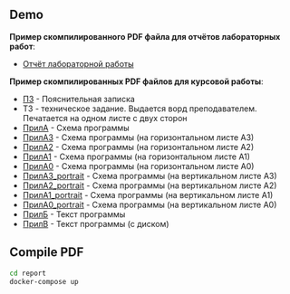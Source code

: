 ## Demo

**Пример скомпилированного PDF файла для отчётов лабораторных работ**:

- [Отчёт лабораторной работы](https://github.com/Pavel-Innokentevich-Galanin/latex-for-coursework/blob/pdf/ДИСЦИПЛИНА_ПО-4_Галанин_лаб1.pdf)

**Пример скомпилированных PDF файлов для курсовой работы**:

- [ПЗ](https://github.com/Pavel-Innokentevich-Galanin/latex-for-coursework/blob/pdf/1_курсовая_ПО-4_Галанин_ПЗ.pdf)
  \- Пояснительная записка
- ТЗ - техническое задание.
  Выдается ворд преподавателем. Печатается на одном листе с двух сторон
- [ПрилА](https://github.com/Pavel-Innokentevich-Galanin/latex-for-coursework/blob/pdf/1_курсовая_ПО-4_Галанин_ПрилА.pdf)
  \- Схема программы
- [ПрилА3](https://github.com/Pavel-Innokentevich-Galanin/latex-for-coursework/blob/pdf/1_курсовая_ПО-4_Галанин_ПрилА3.pdf)
  \- Схема программы (на горизонтальном листе А3)
- [ПрилА2](https://github.com/Pavel-Innokentevich-Galanin/latex-for-coursework/blob/pdf/1_курсовая_ПО-4_Галанин_ПрилА2.pdf)
  \- Схема программы (на горизонтальном листе А2)
- [ПрилА1](https://github.com/Pavel-Innokentevich-Galanin/latex-for-coursework/blob/pdf/1_курсовая_ПО-4_Галанин_ПрилА1.pdf)
  \- Схема программы (на горизонтальном листе А1)
- [ПрилА0](https://github.com/Pavel-Innokentevich-Galanin/latex-for-coursework/blob/pdf/1_курсовая_ПО-4_Галанин_ПрилА0.pdf)
  \- Схема программы (на горизонтальном листе А0)
- [ПрилА3_portrait](https://github.com/Pavel-Innokentevich-Galanin/latex-for-coursework/blob/pdf/1_курсовая_ПО-4_Галанин_ПрилА3_portrait.pdf)
  \- Схема программы (на вертикальном листе А3)
- [ПрилА2_portrait](https://github.com/Pavel-Innokentevich-Galanin/latex-for-coursework/blob/pdf/1_курсовая_ПО-4_Галанин_ПрилА2_portrait.pdf)
  \- Схема программы (на вертикальном листе А2)
- [ПрилА1_portrait](https://github.com/Pavel-Innokentevich-Galanin/latex-for-coursework/blob/pdf/1_курсовая_ПО-4_Галанин_ПрилА1_portrait.pdf)
  \- Схема программы (на вертикальном листе А1)
- [ПрилА0_portrait](https://github.com/Pavel-Innokentevich-Galanin/latex-for-coursework/blob/pdf/1_курсовая_ПО-4_Галанин_ПрилА0_portrait.pdf)
  \- Схема программы (на вертикальном листе А0)
- [ПрилБ](https://github.com/Pavel-Innokentevich-Galanin/latex-for-coursework/blob/pdf/1_курсовая_ПО-4_Галанин_ПрилБ.pdf)
  \- Текст программы
- [ПрилВ](https://github.com/Pavel-Innokentevich-Galanin/latex-for-coursework/blob/pdf/1_курсовая_ПО-4_Галанин_ПрилВ.pdf)
  \- Текст программы (с диском)

## Compile PDF

```bash
cd report
docker-compose up
```
